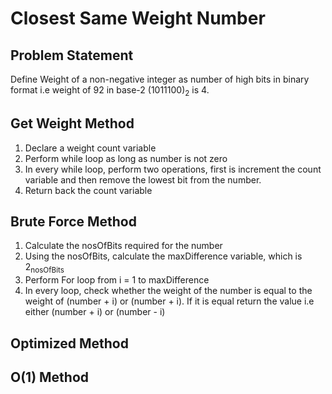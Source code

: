 # Closest Same Weight Number
## Problem Statement
Define Weight of a non-negative integer as number of high bits in binary format i.e weight of 92 in base-2 (1011100)<sub>2</sub> is 4.

## Get Weight Method
1. Declare a weight count variable
2. Perform while loop as long as number is not zero
3. In every while loop, perform two operations, first is increment the count variable and then remove the lowest bit from the number.
4. Return back the count variable

## Brute Force Method
1. Calculate the nosOfBits required for the number
2. Using the nosOfBits, calculate the maxDifference variable, which is 2<sub>nosOfBits</sub>
3. Perform For loop from i = 1 to maxDifference
4. In every loop, check whether the weight of the number is equal to the weight of (number + i) or (number + i). If it is equal return the value i.e either (number + i) or (number - i)
## Optimized Method

## O(1) Method
